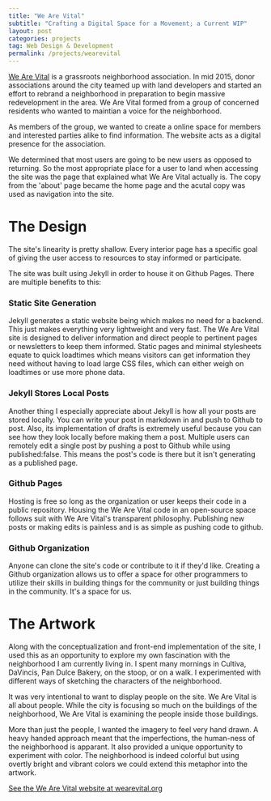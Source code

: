 ```yaml
---
title: "We Are Vital"
subtitle: "Crafting a Digital Space for a Movement; a Current WIP"
layout: post
categories: projects
tag: Web Design & Development
permalink: /projects/wearevital
---
```


<a href="http://wearevital.org" target="_blank" >We Are Vital</a> is a grassroots neighborhood association. In mid 2015, donor associations around the city teamed up with land developers and started an effort to rebrand a neighborhood in preparation to begin massive redevelopment in the area. We Are Vital formed from a group of concerned residents who wanted to maintian a voice for the neighborhood.

As members of the group, we wanted to create a online space for members and interested parties alike to find information. The website acts as a digital presence for the association.

<!-- {screenshot} -->

We determined that most users are going to be new users as opposed to returning. So the most appropriate place for a user to land when accessing the site was the page that explained what We Are Vital actually is. The copy from the 'about' page became the home page and the acutal copy was used as navigation into the site.

<!-- {post its} -->

# The Design

The site's linearity is pretty shallow. Every interior page has a specific goal of giving the user access to resources to stay informed or participate.

The site was built using Jekyll in order to house it on Github Pages. There are multiple benefits to this:

### Static Site Generation
Jekyll generates a static website being which makes no need for a backend. This just makes everything very lightweight and very fast. The We Are Vital site is designed to deliver information and direct people to pertinent pages or newsletters to keep them informed. Static pages and minimal stylesheets equate to quick loadtimes which means visitors can get information they need without having to load large CSS files, which can either weigh on loadtimes or use more phone data.

### Jekyll Stores Local Posts
Another thing I especially appreciate about Jekyll is how all your posts are stored locally. You can write your post in markdown in and push to Github to post. Also, its implementation of drafts is extremely useful because you can see how they look locally before making them a post. Multiple users can remotely edit a single post by pushing a post to Github while using published:false. This means the post's code is there but it isn't generating as a published page. 

### Github Pages 
Hosting is free so long as the organization or user keeps their code in a public repository. Housing the We Are Vital code in an open-source space follows suit with We Are Vital's transparent philosophy. Publishing new posts or making edits is painless and is as simple as pushing code to github.

### Github Organization
Anyone can clone the site's code or contribute to it if they'd like. Creating a Github organization allows us to offer a space for other programmers to utilize their skills in building things for the community or just building things in the community. It's a space for us.


# The Artwork

Along with the conceptualization and front-end implementation of the site, I used this as an opportunity to explore my own fascination with the neighborhood I am currently living in. I spent many mornings in Cultiva, DaVincis, Pan Dulce Bakery, on the stoop, or on a walk. I experimented with different ways of sketching the characters of the neighborhood. 

<!-- {sketch} -->

It was very intentional to want to display people on the site. We Are Vital is all about people. While the city is focusing so much on the buildings of the neighborhood, We Are Vital is examining the people inside those buildings. 

<!-- {sketch} -->

More than just the people, I wanted the imagery to feel very hand drawn. A heavy handed approach meant that the imperfections, the human-ness of the neighborhood is apparant. It also provided a unique opportunity to experiment with color. The neighborhood is indeed colorful but using overtly bright and vibrant colors we could extend this metaphor into the artwork.

<a href="http://wearevital.org" target="_blank" >See the We Are Vital website at wearevital.org</a>

